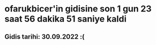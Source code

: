 # ofarukbicer'in gidisine son 1 gun 23 saat 56 dakika 51 saniye kaldi

## Gidis tarihi: 30.09.2022 :(